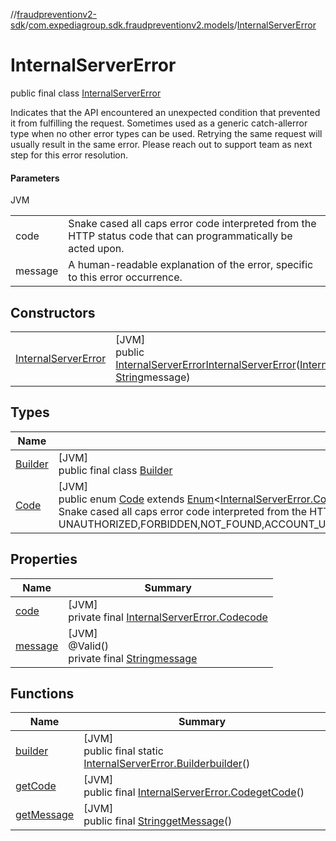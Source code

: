 //[fraudpreventionv2-sdk](../../../index.md)/[com.expediagroup.sdk.fraudpreventionv2.models](../index.md)/[InternalServerError](index.md)

# InternalServerError

public final class [InternalServerError](index.md)

Indicates that the API encountered an unexpected condition that prevented it from fulfilling the request. Sometimes used as a generic catch-allerror type when no other error types can be used. Retrying the same request will usually result in the same error. Please reach out to support team as next step for this error resolution.

#### Parameters

JVM

| | |
|---|---|
| code | Snake cased all caps error code interpreted from the HTTP status code that can programmatically be acted upon. |
| message | A human-readable explanation of the error, specific to this error occurrence. |

## Constructors

| | |
|---|---|
| [InternalServerError](-internal-server-error.md) | [JVM]<br>public [InternalServerError](index.md)[InternalServerError](-internal-server-error.md)([InternalServerError.Code](-code/index.md)code, [String](https://docs.oracle.com/javase/8/docs/api/java/lang/String.html)message) |

## Types

| Name | Summary |
|---|---|
| [Builder](-builder/index.md) | [JVM]<br>public final class [Builder](-builder/index.md) |
| [Code](-code/index.md) | [JVM]<br>public enum [Code](-code/index.md) extends [Enum](https://docs.oracle.com/javase/8/docs/api/java/lang/Enum.html)&lt;[InternalServerError.Code](-code/index.md)&gt;<br>Snake cased all caps error code interpreted from the HTTP status code that can programmatically be acted upon. Values: UNAUTHORIZED,FORBIDDEN,NOT_FOUND,ACCOUNT_UPDATE_NOT_FOUND,TOO_MANY_REQUESTS,INTERNAL_SERVER_ERROR,BAD_GATEWAY,RETRYABLE_ACCOUNT_SCREEN_FAILURE,RETRYABLE_ACCOUNT_UPDATE_FAILURE,GATEWAY_TIMEOUT,BAD_REQUEST |

## Properties

| Name | Summary |
|---|---|
| [code](index.md#1946317804%2FProperties%2F-173342751) | [JVM]<br>private final [InternalServerError.Code](-code/index.md)[code](index.md#1946317804%2FProperties%2F-173342751) |
| [message](index.md#1558625946%2FProperties%2F-173342751) | [JVM]<br>@Valid()<br>private final [String](https://docs.oracle.com/javase/8/docs/api/java/lang/String.html)[message](index.md#1558625946%2FProperties%2F-173342751) |

## Functions

| Name | Summary |
|---|---|
| [builder](builder.md) | [JVM]<br>public final static [InternalServerError.Builder](-builder/index.md)[builder](builder.md)() |
| [getCode](get-code.md) | [JVM]<br>public final [InternalServerError.Code](-code/index.md)[getCode](get-code.md)() |
| [getMessage](get-message.md) | [JVM]<br>public final [String](https://docs.oracle.com/javase/8/docs/api/java/lang/String.html)[getMessage](get-message.md)() |
